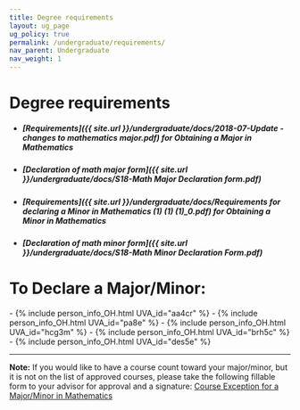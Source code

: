 ```yaml
---
title: Degree requirements
layout: ug_page
ug_policy: true
permalink: /undergraduate/requirements/
nav_parent: Undergraduate
nav_weight: 1
---
```


<h1 class="mb-3">Degree requirements</h1>

- ##### [Requirements]({{ site.url }}/undergraduate/docs/2018-07-Update - changes to mathematics major.pdf) for Obtaining a Major in Mathematics
- ##### [Declaration of math major form]({{ site.url }}/undergraduate/docs/S18-Math Major Declaration form.pdf)
- ##### [Requirements]({{ site.url }}/undergraduate/docs/Requirements for declaring a Minor in Mathematics (1) (1) (1)_0.pdf) for Obtaining a Minor in Mathematics
- ##### [Declaration of math minor form]({{ site.url }}/undergraduate/docs/S18-Math Minor Declaration Form.pdf)

<h1 class="mb-3 mt-3">To Declare a Major/Minor:</h1>
- {% include person_info_OH.html UVA_id="aa4cr" %}
- {% include person_info_OH.html UVA_id="pa8e" %}
- {% include person_info_OH.html UVA_id="hcg3m" %}
- {% include person_info_OH.html UVA_id="brh5c" %}
- {% include person_info_OH.html UVA_id="des5e" %}

---

**Note:** If you would like to have a course count toward your major/minor, but it is not on the list of approved courses, please take the following fillable form to your advisor for approval and a signature:&nbsp;<a href="{{ site.url }}/undergraduate/docs/exception(fillable)_1.pdf">Course Exception for a Major/Minor in Mathematics</a>
